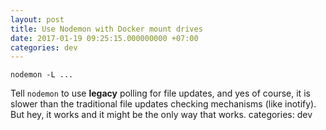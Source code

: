 ```yaml
---
layout: post
title: Use Nodemon with Docker mount drives
date: 2017-01-19 09:25:15.000000000 +07:00
categories: dev
---
```

```
nodemon -L ...
```

Tell `nodemon` to use **legacy** polling for file updates, and yes of course, it is slower than the traditional file updates checking mechanisms (like inotify). But hey, it works and it might be the only way that works.
categories: dev
